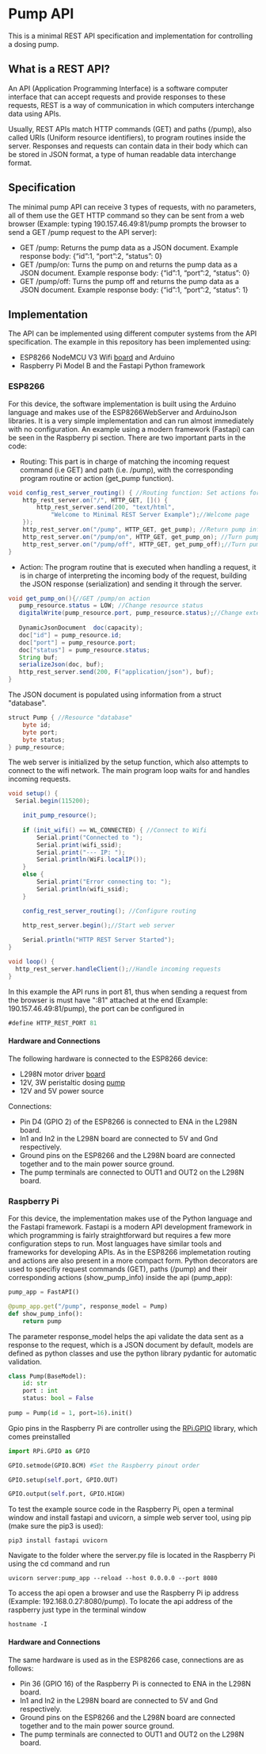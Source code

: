 # Pump API
This is a minimal REST API specification and implementation for controlling a dosing pump.

## What is a REST API?
An API (Application Programming Interface) is a software computer interface that can accept requests and provide responses to these requests, REST is a way of communication in which computers interchange data using APIs.

Usually, REST APIs match HTTP commands (GET) and paths (/pump), also called URIs (Uniform resource identifiers), to program routines inside the server. Responses and requests can contain data in their body which can be stored in JSON format, a type of human readable data interchange format.

## Specification
The minimal pump API can receive 3 types of requests, with no parameters, all of them use the GET HTTP command so they can be sent from a web browser (Example: typing 190.157.46.49:81/pump prompts the browser to send a GET /pump request to the API server):

* GET /pump: Returns the pump data as a JSON document. Example response body: {“id”:1, “port”:2, “status”: 0}
* GET /pump/on: Turns the pump on and returns the pump data as a JSON document. Example response body: {“id”:1, “port”:2, “status”: 0}
* GET /pump/off: Turns the pump off and returns the pump data as a JSON document. Example response body: {“id”:1, “port”:2, “status”: 1}

## Implementation

The API can be implemented using different computer systems from the API specification. The example in this repository has been implemented using: 
* ESP8266 NodeMCU V3 Wifi [board](http://prometec.org/communications/nodemcu/arduino-ide/) and Arduino
* Raspberry Pi Model B and  the Fastapi Python framework


### ESP8266
For this device, the software implementation is built using the Arduino language and makes use of the ESP8266WebServer and ArduinoJson libraries. It is a very simple implementation and can run almost immediately with no configuration. An example using a modern framework (Fastapi) can be seen in the Raspberry pi section.
There are two important parts in the code:

* Routing: This part is in charge of matching the incoming request command (i.e GET) and path (i.e. /pump), with the corresponding program routine or action (get_pump function).

```java
void config_rest_server_routing() { //Routing function: Set actions for incoming commands and locations
    http_rest_server.on("/", HTTP_GET, []() {
        http_rest_server.send(200, "text/html",
            "Welcome to Minimal REST Server Example");//Welcome page
    });
    http_rest_server.on("/pump", HTTP_GET, get_pump); //Return pump info
    http_rest_server.on("/pump/on", HTTP_GET, get_pump_on); //Turn pump on and return status
    http_rest_server.on("/pump/off", HTTP_GET, get_pump_off);//Turn pump off and return status
}
```
* Action: The program routine that is executed when handling a request, it is in charge of interpreting the incoming body of the request, building the JSON response (serialization) and sending it through the server.

```java
void get_pump_on(){//GET /pump/on action
   pump_resource.status = LOW; //Change resource status
   digitalWrite(pump_resource.port, pump_resource.status);//Change external pin status
   
   DynamicJsonDocument  doc(capacity);
   doc["id"] = pump_resource.id;
   doc["port"] = pump_resource.port;
   doc["status"] = pump_resource.status;
   String buf;
   serializeJson(doc, buf);
   http_rest_server.send(200, F("application/json"), buf);
}
```
The JSON document is populated using information from a  struct "database".
```java
struct Pump { //Resource "database"
    byte id;
    byte port;
    byte status;
} pump_resource;
```

The web server is initialized by the setup function, which also attempts to connect to the wifi network. The main program loop waits for and handles incoming requests.

```java
void setup() {
  Serial.begin(115200);

    init_pump_resource();
    
    if (init_wifi() == WL_CONNECTED) { //Connect to Wifi
        Serial.print("Connected to ");
        Serial.print(wifi_ssid);
        Serial.print("--- IP: ");
        Serial.println(WiFi.localIP());
    }
    else {
        Serial.print("Error connecting to: ");
        Serial.println(wifi_ssid);
    }

    config_rest_server_routing(); //Configure routing

    http_rest_server.begin();//Start web server
    
    Serial.println("HTTP REST Server Started");
}

void loop() {
  http_rest_server.handleClient();//Handle incoming requests
}
```

In this example the API runs in port 81, thus when sending a request from the browser is must have ":81" attached at the end (Example: 190.157.46.49:81/pump), the port can be configured in 

```java
#define HTTP_REST_PORT 81
```

#### Hardware and Connections
The following hardware is connected to the ESP8266 device:

* L298N motor driver [board](https://howtomechatronics.com/tutorials/arduino/arduino-dc-motor-control-tutorial-l298n-pwm-h-bridge/)
* 12V, 3W peristaltic dosing [pump](https://www.adafruit.com/product/1150)
* 12V and 5V power source

Connections:

* Pin D4 (GPIO 2) of the ESP8266 is connected to ENA in the L298N board.
* In1 and In2 in the L298N board are connected to 5V and Gnd respectively.
* Ground pins on the ESP8266 and the L298N board are connected together and to the main power source ground.
* The pump terminals are connected to OUT1 and OUT2 on the L298N board.

### Raspberry Pi
For this device, the implementation makes use of the Python language and the Fastapi framework. Fastapi is a modern API development framework in which programming is fairly straightforward but requires a few more configuration steps to run. Most languages have similar tools and frameworks for developing APIs.
As in the ESP8266 implemetation routing and actions are also present in a more compact form. Python decorators are used to specifiy request commands (GET), paths (/pump) and their corresponding actions (show_pump_info) inside the api (pump_app):

```python
pump_app = FastAPI()

@pump_app.get("/pump", response_model = Pump)
def show_pump_info():
    return pump
```

The parameter response_model helps the api validate the data sent as a response to the request, which is a JSON document by default, models are defined as python classes and use the python library pydantic for automatic validation.

```python
class Pump(BaseModel):
    id: str
    port : int
    status: bool = False
    
pump = Pump(id = 1, port=16).init()
```
Gpio pins in the Raspberry Pi are controller using the [RPi.GPIO](https://pypi.org/project/RPi.GPIO/) library, which comes preinstalled

```python
import RPi.GPIO as GPIO

GPIO.setmode(GPIO.BCM) #Set the Raspberry pinout order

GPIO.setup(self.port, GPIO.OUT)

GPIO.output(self.port, GPIO.HIGH)
```

To test the example source code in the Raspberry Pi, open a terminal window and install fastapi and uvicorn, a simple web server tool, using pip (make sure the pip3 is used):

```shell
pip3 install fastapi uvicorn
```
Navigate to the folder where the server.py file is located in the Raspberry Pi using the cd command and run

```shell
uvicorn server:pump_app --reload --host 0.0.0.0 --port 8080
```

To access the api open a browser and use the Raspberry Pi ip address (Example: 192.168.0.27:8080/pump). To locate the api address of the raspberry just type in the terminal window

```shell
hostname -I
```

#### Hardware and Connections 
The same hardware is used as in the ESP8266 case, connections are as follows:

* Pin 36 (GPIO 16) of the Raspberry Pi is connected to ENA in the L298N board.
* In1 and In2 in the L298N board are connected to 5V and Gnd respectively.
* Ground pins on the ESP8266 and the L298N board are connected together and to the main power source ground.
* The pump terminals are connected to OUT1 and OUT2 on the L298N board.










